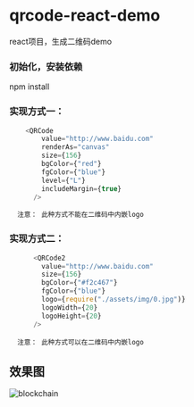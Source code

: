 # qrcode-react-demo

react项目，生成二维码demo

### 初始化，安装依赖
  npm install

### 实现方式一：
```javascript
    <QRCode
        value="http://www.baidu.com"
        renderAs="canvas"
        size={156}
        bgColor={"red"}
        fgColor={"blue"}
        level={"L"}
        includeMargin={true}
      />
```
```
  注意： 此种方式不能在二维码中内嵌logo
```

### 实现方式二：
```javascript
      <QRCode2
        value="http://www.baidu.com"
        size={156}
        bgColor={"#f2c467"}
        fgColor={"blue"}
        logo={require("./assets/img/0.jpg")}
        logoWidth={20}
        logoHeight={20}
      />
```
```
  注意： 此种方式可以在二维码中内嵌logo
```

## 效果图
![blockchain](https://ss0.bdstatic.com/70cFvHSh_Q1YnxGkpoWK1HF6hhy/u=702257389,1274025419&fm=27&gp=0.jpg "区块链")
